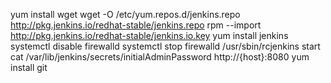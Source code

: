 yum install wget
wget -O /etc/yum.repos.d/jenkins.repo http://pkg.jenkins.io/redhat-stable/jenkins.repo
rpm --import http://pkg.jenkins.io/redhat-stable/jenkins.io.key
yum install jenkins
systemctl disable firewalld
systemctl stop firewalld
/usr/sbin/rcjenkins start
cat /var/lib/jenkins/secrets/initialAdminPassword
http://{host}:8080
yum install git
